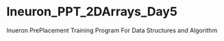 # Ineuron_PPT_2DArrays_Day5
Inueron PrePlacement Training Program For Data Structures and Algorithm
